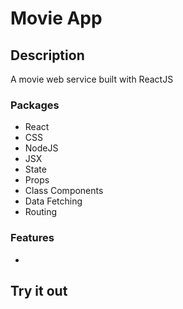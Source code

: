 # Movie App

## Description

A movie web service built with ReactJS

### Packages

- React
- CSS
- NodeJS
- JSX
- State
- Props
- Class Components
- Data Fetching
- Routing

### Features

-

## Try it out
